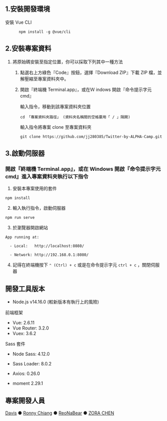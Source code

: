 ## 1.安裝開發環境

安裝 Vue CLI

```text
      npm install -g @vue/cli
```

## 2.安裝專案資料

1. 將原始碼安裝至指定位置，你可以採取下列其中一種方法

   1. 點選右上方綠色『Code』按鈕，選擇『Download ZIP』下載 ZIP 檔，並解壓縮至專案資料夾中。
   2. 開啟『終端機 Terminal.app』，或在Ｗ indows 開啟『命令提示字元 cmd』

      輸入指令，移動到該專案資料夾位置

      ```text
      cd 「專案資料夾路徑」 (資料夾名稱間的空格要用「 / 」隔開)
      ```

      輸入指令將專案 clone 至專案資料夾

      ```text
      git clone https://github.com/jj280385/Twitter-by-ALPHA-Camp.git
      ```
      
      

## 3.啟動伺服器

### 開啟『終端機 Terminal.app』，或在 Windows 開啟『命令提示字元 cmd』進入專案資料夾執行以下指令

1. 安裝本專案使用的套件

```text
npm install
```

2. 輸入執行指令，啟動伺服器

```text
npm run serve
```

3. 於瀏覽器開啟網站

```t3xt
App running at:

  - Local:   http://localhost:8080/

  - Network: http://192.168.0.1:8080/
```

4. 記得在終端機按下 `⌃ (Ctrl) + c` 或是在命令提示字元 `ctrl + c` ，關閉伺服器

## 開發工具版本

- Node.js v14.16.0 (較新版本有執行上的風險)

前端框架
- Vue: 2.6.11
- Vue Router: 3.2.0
- Vuex: 3.6.2

Sass 套件

- Node Sass: 4.12.0
- Sass Loader: 8.0.2

- Axios: 0.26.0
- moment 2.29.1

## 專案開發人員
[Davis](https://github.com/Pudding1989) ● [Ronny Chiang](https://github.com/RonnyChiang) ● [ReoNaBear](https://github.com/ReoNaBear) ● [ZORA CHEN](https://github.com/jj280385) 
